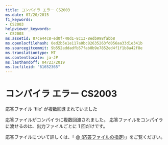 ```yaml
---
title: コンパイラ エラー CS2003
ms.date: 07/20/2015
f1_keywords:
- CS2003
helpviewer_keywords:
- CS2003
ms.assetid: 87ce44c8-ed0f-40d1-8c13-8edb998fabb8
ms.openlocfilehash: 0ed2b5e1e117a0bc82635263fd056aa33d1e341b
ms.sourcegitcommit: 9b552addadfb57fab0b9e7852ed4f1f1b8a42f8e
ms.translationtype: MT
ms.contentlocale: ja-JP
ms.lasthandoff: 04/23/2019
ms.locfileid: "61652365"
---
```

# <a name="compiler-error-cs2003"></a>コンパイラ エラー CS2003
応答ファイル 'file' が複数回含まれていました  
  
 応答ファイルがコンパイラに複数回渡されました。 応答ファイルをコンパイラに渡せるのは、出力ファイルごとに 1 回だけです。  
  
 応答ファイルについて詳しくは、「 [@ (応答ファイルの指定)](../../csharp/language-reference/compiler-options/response-file-compiler-option.md)」をご覧ください。
